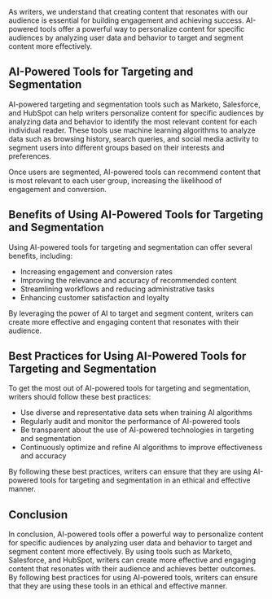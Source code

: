 

As writers, we understand that creating content that resonates with our audience is essential for building engagement and achieving success. AI-powered tools offer a powerful way to personalize content for specific audiences by analyzing user data and behavior to target and segment content more effectively.

AI-Powered Tools for Targeting and Segmentation
-----------------------------------------------

AI-powered targeting and segmentation tools such as Marketo, Salesforce, and HubSpot can help writers personalize content for specific audiences by analyzing data and behavior to identify the most relevant content for each individual reader. These tools use machine learning algorithms to analyze data such as browsing history, search queries, and social media activity to segment users into different groups based on their interests and preferences.

Once users are segmented, AI-powered tools can recommend content that is most relevant to each user group, increasing the likelihood of engagement and conversion.

Benefits of Using AI-Powered Tools for Targeting and Segmentation
-----------------------------------------------------------------

Using AI-powered tools for targeting and segmentation can offer several benefits, including:

* Increasing engagement and conversion rates
* Improving the relevance and accuracy of recommended content
* Streamlining workflows and reducing administrative tasks
* Enhancing customer satisfaction and loyalty

By leveraging the power of AI to target and segment content, writers can create more effective and engaging content that resonates with their audience.

Best Practices for Using AI-Powered Tools for Targeting and Segmentation
------------------------------------------------------------------------

To get the most out of AI-powered tools for targeting and segmentation, writers should follow these best practices:

* Use diverse and representative data sets when training AI algorithms
* Regularly audit and monitor the performance of AI-powered tools
* Be transparent about the use of AI-powered technologies in targeting and segmentation
* Continuously optimize and refine AI algorithms to improve effectiveness and accuracy

By following these best practices, writers can ensure that they are using AI-powered tools for targeting and segmentation in an ethical and effective manner.

Conclusion
----------

In conclusion, AI-powered tools offer a powerful way to personalize content for specific audiences by analyzing user data and behavior to target and segment content more effectively. By using tools such as Marketo, Salesforce, and HubSpot, writers can create more effective and engaging content that resonates with their audience and achieves better outcomes. By following best practices for using AI-powered tools, writers can ensure that they are using these tools in an ethical and effective manner.
